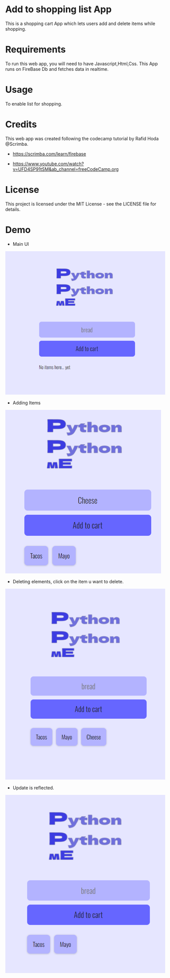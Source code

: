 # Add to shopping list App
This is a shopping cart App which lets users add and delete items while shopping.

# Requirements
To run this web app, you will need to have Javascript,Html,Css.
This App runs on FireBase Db and fetches data in realtime.

# Usage
To enable list for shopping.

# Credits
This web app was created following the codecamp tutorial by Rafid Hoda @Scrimba.
* https://scrimba.com/learn/firebase


* https://www.youtube.com/watch?v=UFD4SP91tSM&ab_channel=freeCodeCamp.org

# License
This project is licensed under the MIT License - see the LICENSE file for details.

# Demo

* Main UI

![img.png](img.png)

* Adding Items

![img_1.png](img_1.png)

* Deleting elements, click on the item u want to delete.

![img_2.png](img_2.png)

* Update is reflected.

![img_3.png](img_3.png)


